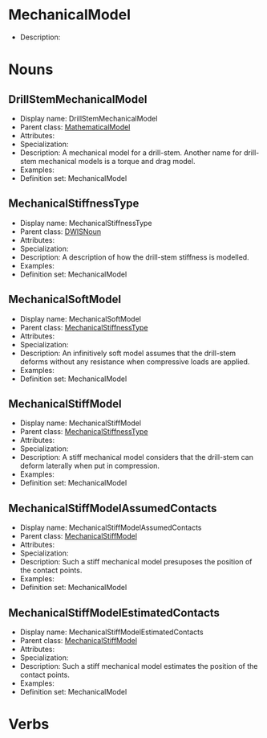 # MechanicalModel<!-- DEFINITION SET HEADER -->
- Description: 
# Nouns
## DrillStemMechanicalModel <!-- NOUN -->
- Display name: DrillStemMechanicalModel
- Parent class: [MathematicalModel](./Model.md#MathematicalModel)
- Attributes:
- Specialization:
- Description: A mechanical model for a drill-stem. Another name for drill-stem mechanical models is a torque and drag model.
- Examples:
- Definition set: MechanicalModel
## MechanicalStiffnessType <!-- NOUN -->
- Display name: MechanicalStiffnessType
- Parent class: [DWISNoun](./DWISSemantics.md#DWISNoun)
- Attributes:
- Specialization:
- Description: A description of how the drill-stem stiffness is modelled.
- Examples:
- Definition set: MechanicalModel
## MechanicalSoftModel <!-- NOUN -->
- Display name: MechanicalSoftModel
- Parent class: [MechanicalStiffnessType](./MechanicalModel.md#MechanicalStiffnessType)
- Attributes:
- Specialization:
- Description: An infinitively soft model assumes that the drill-stem deforms without any resistance when compressive loads are applied.
- Examples:
- Definition set: MechanicalModel
## MechanicalStiffModel <!-- NOUN -->
- Display name: MechanicalStiffModel
- Parent class: [MechanicalStiffnessType](./MechanicalModel.md#MechanicalStiffnessType)
- Attributes:
- Specialization:
- Description: A stiff mechanical model considers that the drill-stem can deform laterally when put in compression.
- Examples:
- Definition set: MechanicalModel
## MechanicalStiffModelAssumedContacts <!-- NOUN -->
- Display name: MechanicalStiffModelAssumedContacts
- Parent class: [MechanicalStiffModel](./MechanicalModel.md#MechanicalStiffModel)
- Attributes:
- Specialization:
- Description: Such a stiff mechanical model presuposes the position of the contact points.
- Examples:
- Definition set: MechanicalModel
## MechanicalStiffModelEstimatedContacts <!-- NOUN -->
- Display name: MechanicalStiffModelEstimatedContacts
- Parent class: [MechanicalStiffModel](./MechanicalModel.md#MechanicalStiffModel)
- Attributes:
- Specialization:
- Description: Such a stiff mechanical model estimates the position of the contact points.
- Examples:
- Definition set: MechanicalModel
# Verbs
